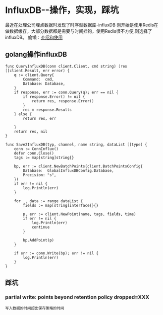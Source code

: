 # InfluxDB--操作，实现，踩坑

最近在处理公司埋点数据时发现了时序型数据库-influxDB
刚开始是使用Redis在做数据缓存，大部分数据都是需要与时间挂钩，使用Redis很不方便,则选择了influxDB。
偷懒：[介绍和使用](https://segmentfault.com/a/1190000015721780)


## golang操作influxDB
```
func QueryInfluxDB(conn client.Client, cmd string) (res []client.Result, err error) {
	q := client.Query{
		Command:  cmd,
		Database: Database,
	}
	if response, err := conn.Query(q); err == nil {
		if response.Error() != nil {
			return res, response.Error()
		}
		res = response.Results
	} else {
		return res, err

	}
	return res, nil
}

func Save2InfluxDB(typ, channel, name string, dataList []type) {
	conn := ConnInflux()
	defer conn.Close()
	tags := map[string]string{}

	bp, err := client.NewBatchPoints(client.BatchPointsConfig{
		Database:  GlobalInfluxDBConfig.Database,
		Precision: "s",
	})
	if err != nil {
		log.Println(err)
	}

	for _, data := range dataList {
		fields := map[string]interface{}{}

		p, err := client.NewPoint(name, tags, fields, time)
		if err != nil {
			log.Println(err)
			continue
		}

		bp.AddPoint(p)
	}

	if err := conn.Write(bp); err != nil {
		log.Println(err)
	}
}
```

## 踩坑
### partial write: points beyond retention policy dropped=XXX
```
写入数据的时间超出保存策略的时间
```
